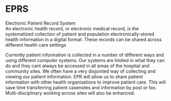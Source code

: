 # EPRS
Electronic Patient Record System  
An electronic health record, or electronic medical record, is the systematized collection of patient and population
electronically-stored health information in a digital format. 
These records can be shared across different health care settings

Currently patient information is collected in a number of different ways and using different computer systems. 
Our systems are limited in what they can do and they cant always be accessed in all areas of the hospital and community sites. 
We often have a very disjointed way of collecting and viewing our patient information.
EPR will allow us to share patient information with other health organisations to improve patient care. 
This will save time transferring patient casenotes and information by post or fax. 
Multi-disciplinary working across sites will also be enhanced.
